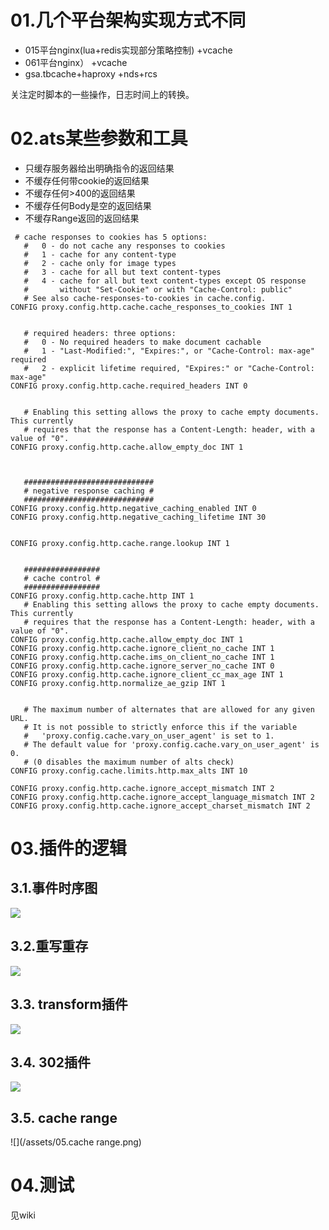 # 01.几个平台架构实现方式不同

* 015平台nginx\(lua+redis实现部分策略控制\) +vcache
* 061平台nginx） +vcache
* gsa.tbcache+haproxy +nds+rcs

关注定时脚本的一些操作，日志时间上的转换。

# 02.ats某些参数和工具

* 只缓存服务器给出明确指令的返回结果
* 不缓存任何带cookie的返回结果
* 不缓存任何&gt;400的返回结果
* 不缓存任何Body是空的返回结果
* 不缓存Range返回的返回结果

```
 # cache responses to cookies has 5 options:
   #   0 - do not cache any responses to cookies
   #   1 - cache for any content-type
   #   2 - cache only for image types
   #   3 - cache for all but text content-types
   #   4 - cache for all but text content-types except OS response
   #       without "Set-Cookie" or with "Cache-Control: public"
   # See also cache-responses-to-cookies in cache.config.
CONFIG proxy.config.http.cache.cache_responses_to_cookies INT 1


   # required headers: three options:
   #   0 - No required headers to make document cachable
   #   1 - "Last-Modified:", "Expires:", or "Cache-Control: max-age" required
   #   2 - explicit lifetime required, "Expires:" or "Cache-Control: max-age"
CONFIG proxy.config.http.cache.required_headers INT 0


   # Enabling this setting allows the proxy to cache empty documents. This currently
   # requires that the response has a Content-Length: header, with a value of "0".
CONFIG proxy.config.http.cache.allow_empty_doc INT 1



   #############################
   # negative response caching #
   #############################
CONFIG proxy.config.http.negative_caching_enabled INT 0
CONFIG proxy.config.http.negative_caching_lifetime INT 30


CONFIG proxy.config.http.cache.range.lookup INT 1


   #################
   # cache control #
   #################
CONFIG proxy.config.http.cache.http INT 1
   # Enabling this setting allows the proxy to cache empty documents. This currently
   # requires that the response has a Content-Length: header, with a value of "0".
CONFIG proxy.config.http.cache.allow_empty_doc INT 1
CONFIG proxy.config.http.cache.ignore_client_no_cache INT 1
CONFIG proxy.config.http.cache.ims_on_client_no_cache INT 1
CONFIG proxy.config.http.cache.ignore_server_no_cache INT 0
CONFIG proxy.config.http.cache.ignore_client_cc_max_age INT 1
CONFIG proxy.config.http.normalize_ae_gzip INT 1


   # The maximum number of alternates that are allowed for any given URL.
   # It is not possible to strictly enforce this if the variable
   #   'proxy.config.cache.vary_on_user_agent' is set to 1.
   # The default value for 'proxy.config.cache.vary_on_user_agent' is 0.
   # (0 disables the maximum number of alts check)
CONFIG proxy.config.cache.limits.http.max_alts INT 10

CONFIG proxy.config.http.cache.ignore_accept_mismatch INT 2
CONFIG proxy.config.http.cache.ignore_accept_language_mismatch INT 2
CONFIG proxy.config.http.cache.ignore_accept_charset_mismatch INT 2
```

# 03.插件的逻辑


## 3.1.事件时序图
![](/assets/01.事件时序图.png)
## 3.2.重写重存
![](/assets/02.重写重存.png)
## 3.3. transform插件
![](/assets/03.transform插件.png)
## 3.4. 302插件
![](/assets/04.302插件.png)
## 3.5. cache range
![](/assets/05.cache range.png)







# 04.测试

见wiki

